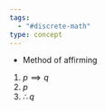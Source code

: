 ```yaml
---
tags:
  - "#discrete-math"
type: concept
---
```

- Method of affirming
1. $p \implies q$
2. $p$
3. $\therefore q$
